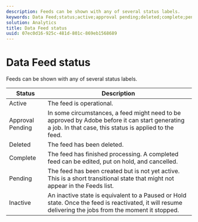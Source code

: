 ```yaml
---
description: Feeds can be shown with any of several status labels.
keywords: Data Feed;status;active;approval pending;deleted;complete;pending;inactive
solution: Analytics
title: Data Feed status
uuid: 07ec0d16-925c-481d-801c-869eb1568689
---
```


# Data Feed status

Feeds can be shown with any of several status labels.

|  Status  | Description  |
|---|---|
|  Active  | The feed is operational.  |
|  Approval Pending  | In some circumstances, a feed might need to be approved by Adobe before it can start generating a job. In that case, this status is applied to the feed.  |
|  Deleted  | The feed has been deleted.  |
|  Complete  | The feed has finished processing. A completed feed can be edited, put on hold, and cancelled.  |
|  Pending  | The feed has been created but is not yet active. This is a short transitional state that might not appear in the Feeds list.  |
|  Inactive  | An inactive state is equivalent to a Paused or Hold state. Once the feed is reactivated, it will resume delivering the jobs from the moment it stopped.  |
